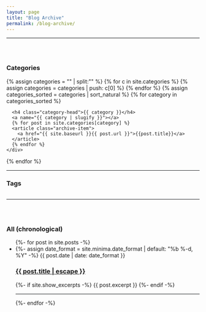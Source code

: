 ```yaml
---
layout: page
title: "Blog Archive"
permalink: /blog-archive/
---
```

  
<link rel="stylesheet" href="/assets/archive.css" />

<hr style="border-top: 1px solid #e1e4e8; border-right: none; border-bottom: none; border-left: none;">
<div id="categories" style="padding-top:30px; padding-bottom:30px">
  <h3>Categories</h3>
  {% assign categories = "" | split:"" %}
  {% for c in site.categories %}
    {% assign categories = categories | push: c[0] %}
  {% endfor %}
  {% assign categories_sorted = categories | sort_natural %}
  {% for category in categories_sorted %}
    <div class="archive-group">
      <div id="#{{ category | slugify }}"></div>
      <p></p>
      
      <h4 class="category-head">{{ category }}</h4>
      <a name="{{ category | slugify }}"></a>
      {% for post in site.categories[category] %}
      <article class="archive-item">
        <a href="{{ site.baseurl }}{{ post.url }}">{{post.title}}</a>
      </article>
      {% endfor %}
    </div>
  {% endfor %}
</div>

<hr style="border-top: 1px solid #e1e4e8; border-right: none; border-bottom: none; border-left: none;">
<details>
  <summary style="display: inline"><h3>Tags</h3></summary>
  
  <div id="tags" style="padding-top:30px; padding-bottom:30px; margin:5px">
    {% assign tags = "" | split:"" %}
    {% for t in site.tags %}
      {% assign tags = tags | push: t[0] %}
    {% endfor %}
    {% assign tags_sorted = tags | sort_natural %}
    {% for tag in tags_sorted %}
      <div class="archive-group" style="background-color: #e1e4e8; border-radius: 5px; padding: 5px; margin-top: 5px">
        <div id="#{{ tag | slugify }}"></div>
        
        <details>
          <summary>{{ tag }} ({{site.tags[tag].size}} posts)</summary>
  
          <div style="background-color: white; border-radius: 5px; padding-left: 5px">
          <a name="{{ tag | slugify }}"></a>
          {% for post in site.tags[tag] %}
          <article class="archive-item">
            {%- assign date_format = site.minima.date_format | default: "%b %-d, %Y" -%}
            <a href="{{ site.baseurl }}{{ post.url }}">{{post.title}}</a><span> {{ post.date | date: date_format }}</span>
          </article>
        
          {% endfor %}
          </div>
        </details>
        
      </div>
    {% endfor %}
  </div>
  
</details> 

<hr style="border-top: 1px solid #e1e4e8; border-right: none; border-bottom: none; border-left: none;">
<div id="chronological" style="padding-top:30px">
  <h3>All (chronological)</h3>
  <ul class="post-list">
    {%- for post in site.posts -%}
    <li>
      {%- assign date_format = site.minima.date_format | default: "%b %-d, %Y" -%}
      <span class="post-meta">{{ post.date | date: date_format }}</span>
      <h3>
        <a class="post-link" href="{{ post.url | relative_url }}">
          {{ post.title | escape }}
        </a>
      </h3>
      {%- if site.show_excerpts -%}
        {{ post.excerpt }}
      {%- endif -%}
      <hr style="border-top: 1px solid #e1e4e8; border-right: none; border-bottom: none; border-left: none;">
    </li>
    {%- endfor -%}
  </ul>
</div>
